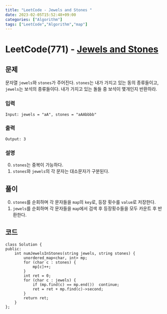 ```yaml
---
title: "LeetCode - Jewels and Stones "
date: 2023-02-05T15:52:48+09:00
categories: ["Algorithm"]
tags: ["LeetCode","Algorithm","map"]
---
```


# LeetCode(771) - [Jewels and Stones](https://leetcode.com/problems/jewels-and-stones/description/)

## 문제
문자열 `jewels`와 `stones`가 주어진다. `stones`는 내가 가지고 있는 동의 종류들이고, `jewels`는 보석의 종류들이다. 내가 가지고 있는 돌들 중 보석이 몇개인지 반환하라.

### 입력
```
Input: jewels = "aA", stones = "aAAbbbb"
```

### 출력
```
Output: 3
```
### 설명
0. `stones`는 중복이 가능하다.
1. `stones`와 `jewels`의 각 문자는 대소문자가 구분된다.

## 풀이
0. `stones`를 순회하며 각 문자들을 `map`의 `key`로, 등장 횟수를 `value`로 저장한다.
1. `jewels`를 순회하며 각 문자들을 `map`에서 검색 후 등장횟수들을 모두 카운트 후 반환한다.

## 코드
```
class Solution {
public:
    int numJewelsInStones(string jewels, string stones) {
        unordered_map<char, int> mp;
        for (char c : stones) {
            mp[c]++;
        }
        int ret = 0;
        for (char c : jewels) {
            if (mp.find(c) == mp.end())  continue;
            ret = ret + mp.find(c)->second;
        }
        return ret;
    }
};
```
